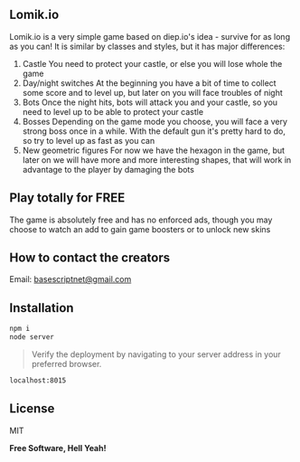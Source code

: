 ## Lomik.io
Lomik.io is a very simple game based on diep.io's idea - survive for as long as you can! It is similar by classes and styles, but it has major differences:
1. Castle
    You need to protect your castle, or else you will lose whole the game
2. Day/night switches
    At the beginning you have a bit of time to collect some score and to level up, but later on you will face troubles of night
3. Bots
    Once the night hits, bots will attack you and your castle, so you need to level up to be able to protect your castle
4. Bosses
    Depending on the game mode you choose, you will face a very strong boss once in a while. With the default gun it's pretty hard to do, so try to level up as fast as you can
5. New geometric figures
    For now we have the hexagon in the game, but later on we will have more and more interesting shapes, that will work in advantage to the player by damaging the bots

## Play totally for FREE

The game is absolutely free and has no enforced ads, though you may choose to watch an add to gain game boosters or to unlock new skins

## How to contact the creators

Email: basescriptnet@gmail.com

## Installation

```sh
npm i
node server
```

> Verify the deployment by navigating to your server address in
> your preferred browser.

```sh
localhost:8015
```

## License

MIT

**Free Software, Hell Yeah!**
